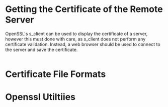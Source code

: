 # Getting the Certificate of the Remote Server

OpenSSL's s_client can be used to display the certificate of a server, however this must done with care, as s_client does not perform any certificate validation. Instead, a web browser should be used to connect to the server and save the certificate.
````

````

# Certificate File Formats

# Openssl Utiltiies
